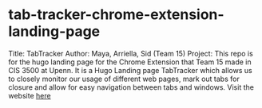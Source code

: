 # tab-tracker-chrome-extension-landing-page

Title: TabTracker
Author: Maya, Arriella, Sid (Team 15)
Project: This repo is for the hugo landing page for the Chrome Extension that Team 15 made in CIS 3500 at Upenn. It is a Hugo Landing page TabTracker which allows us to closely monitor our usage of different web pages, mark out tabs for closure and allow for easy navigation between tabs and windows. Visit the website [here](https://arriellam.github.io/hugo-tabtracker/)
